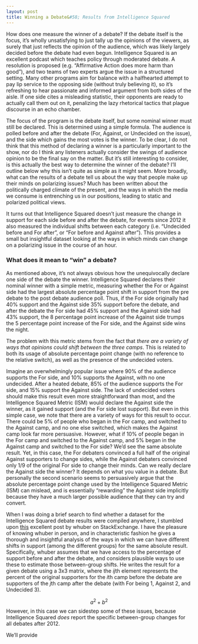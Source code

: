 ```yaml
---
layout: post
title: Winning a Debate&#58; Results from Intelligence Squared
---
```

 
How does one measure the winner of a debate? If the debate itself is the focus, it’s wholly unsatisfying to just tally up the opinions of the viewers, as surely that just reflects the opinion of the audience, which was likely largely decided before the debate had even begun. Intelligence Squared is an excellent podcast which teaches policy through moderated debate. A resolution is proposed (e.g. “Affirmative Action does more harm than good”), and two teams of two experts argue the issue in a structured setting. Many other programs aim for balance with a halfhearted attempt to pay lip service to the opposing side (without truly believing it), so it’s refreshing to hear passionate and informed argument from both sides of the aisle. If one side cites a misleading statistic, their opponents are ready to actually call them out on it, penalizing the lazy rhetorical tactics that plague discourse in an echo chamber.

The focus of the program is the debate itself, but some nominal winner must still be declared. This is determined using a simple formula. The audience is polled before and after the debate (For, Against, or Undecided on the issue), and the side which gains the most votes is the winner. To be clear, I do not think that this method of declaring a winner is a particularly important to the show, nor do I think any listeners actually consider the swings of audience opinion to be the final say on the matter. But it’s still interesting to consider, is this actually the best way to determine the winner of the debate? I’ll outline below why this isn’t quite as simple as it might seem. More broadly, what can the results of a debate tell us about the way that people make up their minds on polarizing issues? Much has been written about the politically charged climate of the present, and the ways in which the media we consume is entrenching us in our positions, leading to static and polarized political views. 

It turns out that Intelligence Squared doesn’t just measure the change in support for each side before and after the debate, for events since 2012 it also measured the individual shifts between each category (i.e. “Undecided before and For after”, or “For before and Against after”). This provides a small but insightful dataset looking at the ways in which minds can change on a polarizing issue in the course of an hour. 

### What does it mean to “win” a debate?

As mentioned above, it’s not always obvious how the unequivocally declare one side of the debate the winner. Intelligence Squared declares their nominal winner with a simple metric, measuring whether the For or Against side had the largest absolute percentage point shift in support from the pre debate to the post debate audience poll. Thus, if the For side originally had 40% support and the Against side 35% support before the debate, and after the debate the For side had 45% support and the Against side had 43% support, the 8 percentage point increase of the Against side trumps the 5 percentage point increase of the For side, and the Against side wins the night.

The problem with this metric stems from the fact  that *there are a variety of ways that opinions could shift between the three camps*. This is related to both its usage of absolute percentage point change (with no reference to the relative switch), as well as the presence of the undecided voters.

Imagine an overwhelmingly popular issue where 90% of the audience supports the For side, and 10% supports the Against, with no one undecided. After a heated debate, 85% of the audience supports the For side, and 15% support the Against side. The lack of undecided voters should make this result even more straightforward than most, and the Intelligence Squared Metric (ISM) would declare the Against side the winner, as it gained support (and the For side lost support). But even in this simple case, we note that there are a variety of ways for this result to occur. There could be 5% of people who began in the For camp, and switched to the Against camp, and no one else switched, which makes the Against camp look far more persuasive. However, what if 10% of people began in the For camp and switched to the Against camp, and 5% began in the Against camp and switched to the For side? We’d see the same absolute result. Yet, in this case, the For debaters convinced a full half of the original Against supporters  to change sides, while the Against debaters convinced only 1/9 of the original For side to change their minds. Can we really declare the Against side the winner? It depends on what you value in a debate. But personally the second scenario seems to persuasively argue that the absolute percentage point change used by the Intelligence Squared Metric (ISM) can mislead, and is essentially “rewarding” the Against side implicitly because they have a much larger possible audience that they can try and convert.

When I was doing a brief search to find whether a dataset for the Intelligence Squared debate results were compiled anywhere, I stumbled upon [this](https://stats.stackexchange.com/a/94742) excellent post by whuber on StackExchange. I have the pleasure of knowing whuber in person, and in characteristic fashion he gives a thorough and insightful analysis of the ways in which we can have different shifts in support (among the different groups) for the same absolute result. Specifically, whuber assumes that we have access to the percentage of support before and after the debate, and considers plausible ways to use these to estimate those between-group shifts. He writes the result for a given debate using a 3x3 matrix, where the $ij$th element represents the percent of the original supporters for the $i$th camp before the debate are supporters of the $j$th camp after the debate (with For being 1, Against 2, and Undecided 3). 



$$ a^2+b^2 $$
However, in this case we can sidestep some of these issues, because Intelligence Squared *does* report the specific between-group changes for all debates after 2012.

We’ll provide 










